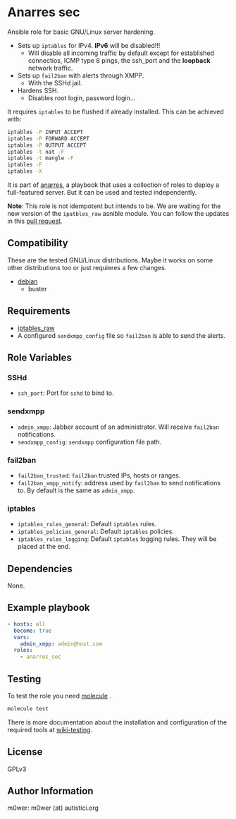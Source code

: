 # Anarres sec

Ansible role for basic GNU/Linux server hardening.

* Sets up `iptables` for IPv4. **IPv6** will be disabled!!!
	* Will disable all incoming traffic by default except for established
	connectios, ICMP type 8 pings, the ssh_port and the **loopback** network
	traffic.
* Sets up `fail2ban` with alerts through XMPP.
	* With the SSHd jail.
* Hardens SSH.
	* Disables root login, password login...

It requires `iptables` to be flushed if already installed. This can be
achieved with:
```bash
iptables -P INPUT ACCEPT
iptables -P FORWARD ACCEPT
iptables -P OUTPUT ACCEPT
iptables -t nat -F
iptables -t mangle -F
iptables -F
iptables -X
```

It is part of [anarres](https://git.hdg.sh/anarres/anarres), a playbook that
uses a collection of roles to deploy a full-featured server. But it can be used
and tested independently.

**Note**: This role is not idempotent but intends to be. We are waiting for the
new version of the `ipatbles_raw` asnible module. You can follow the updates
in this [pull request](https://github.com/ansible/ansible/pull/21054).

## Compatibility

These are the tested GNU/Linux distributions. Maybe it works on some other
distributions too or just requieres a few changes.

* [debian](https://www.debian.org/)
	* buster

## Requirements

* [iptables_raw](https://github.com/Nordeus/ansible_iptables_raw)
* A configured `sendxmpp_config` file so `fail2ban` is able to send the alerts.

## Role Variables

### SSHd

* `ssh_port`: Port for `sshd` to bind to.

### sendxmpp

* `admin_xmpp`: Jabber account of an administrator. Will receive `fail2ban`
notifications.
* `sendxmpp_config`: `sendxmpp` configuration file path.

### fail2ban

* `fail2ban_trusted`: `fail2ban` trusted IPs, hosts or ranges.
* `fail2ban_xmpp_notify`: address used by `fail2ban` to send notifications to.
By default is the same as `admin_xmpp`.

### iptables

* `iptables_rules_general`: Default `iptables` rules.
* `iptables_policies_general`: Default `iptables` policies.
* `iptables_rules_logging`: Default `iptables` logging rules. They will be
placed at the end.

## Dependencies

None.

## Example playbook

```yaml
- hosts: all
  become: true
  vars:
  	admin_xmpp: admin@host.com
  roles:
    - anarres_sec
```

## Testing

To test the role you need [molecule](http://molecule.readthedocs.io/en/latest/)
.

```bash
molecule test
```

There is more documentation about the installation and configuration of the
required tools at
[wiki-testing](https://git.hdg.sh/anarres/anarres/wiki/testing).

## License

GPLv3

## Author Information

m0wer: m0wer (at) autistici.org
